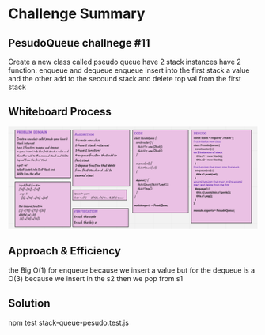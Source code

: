# Challenge Summary

## PesudoQueue challnege #11

Create a new class called pseudo queue have 2 stack instances 
have 2 function: enqueue and dequeue
enqueue insert into the first stack a value and the other add to the secound stack and delete top val from the first stack



## Whiteboard Process

![](../linked-list/images/stack-queue-pseudo.png)

## Approach & Efficiency

the Big O(1) for enqueue because we insert a value but for the dequeue is a O(3) because we insert in the s2 then we pop from s1

## Solution

npm test stack-queue-pesudo.test.js

